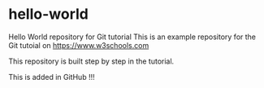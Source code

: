 # hello-world
Hello World repository for Git tutorial
This is an example repository for the Git tutoial on https://www.w3schools.com

This repository is built step by step in the tutorial.

This is added in GitHub !!!

